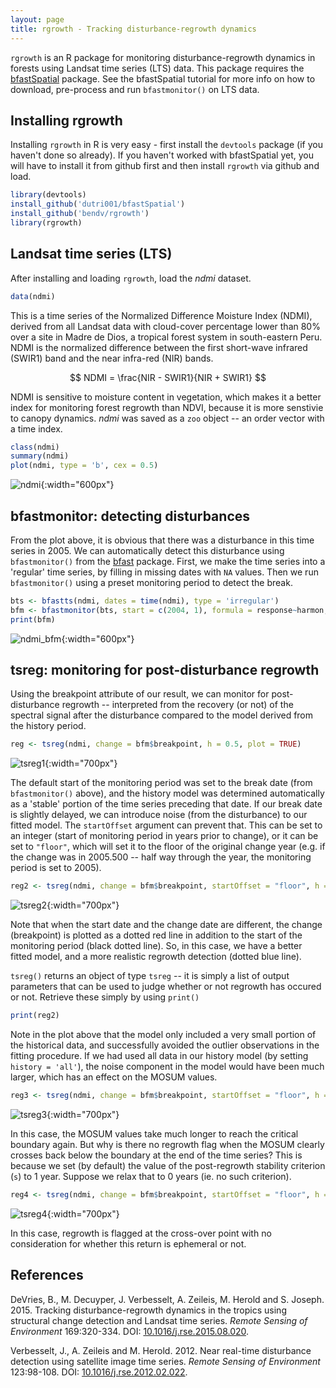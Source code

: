 ```yaml
---
layout: page
title: rgrowth - Tracking disturbance-regrowth dynamics
---
```


<script type="text/x-mathjax-config">
    MathJax.Hub.Config({
      jax: ["input/TeX", "output/HTML-CSS"],
      tex2jax: {
        inlineMath: [ ['$', '$'] ],
        displayMath: [ ['$$', '$$'], ["\[", "\]"] ],
        processEscapes: true,
        skipTags: ['script', 'noscript', 'style', 'textarea', 'pre', 'code']
      }
      //,
      //displayAlign: "left",
      //displayIndent: "2em"
    });
</script>
<script src="http://cdn.mathjax.org/mathjax/latest/MathJax.js?config=TeX-AMS_HTML" type="text/javascript"></script>

`rgrowth` is an R package for monitoring disturbance-regrowth dynamics in forests using Landsat time series (LTS) data. This package requires the [bfastSpatial](http://github.com/dutri001/bfastSpatial) package. See the bfastSpatial tutorial for more info on how to download, pre-process and run `bfastmonitor()` on LTS data.

## Installing rgrowth

Installing `rgrowth` in R is very easy - first install the `devtools` package (if you haven't done so already). If you haven't worked with bfastSpatial yet, you will have to install it from github first and then install `rgrowth` via github and load.

```r
library(devtools)
install_github('dutri001/bfastSpatial')
install_github('bendv/rgrowth')
library(rgrowth)
```

## Landsat time series (LTS)

After installing and loading `rgrowth`, load the *ndmi* dataset.

```r
data(ndmi)
```

This is a time series of the Normalized Difference Moisture Index (NDMI), derived from all Landsat data with cloud-cover percentage lower than 80% over a site in Madre de Dios, a tropical forest system in south-eastern Peru. NDMI is the normalized difference between the first short-wave infrared (SWIR1) band and the near infra-red (NIR) bands.

$$ NDMI = \frac{NIR - SWIR1}{NIR + SWIR1} $$

NDMI is sensitive to moisture content in vegetation, which makes it a better index for monitoring forest regrowth than NDVI, because it is more senstivie to canopy dynamics. *ndmi* was saved as a `zoo` object -- an order vector with a time index.

```r
class(ndmi)
summary(ndmi)
plot(ndmi, type = 'b', cex = 0.5)
```

![ndmi](images/ndmi.png){:width="600px"}

## bfastmonitor: detecting disturbances

From the plot above, it is obvious that there was a disturbance in this time series in 2005. We can automatically detect this disturbance using `bfastmonitor()` from the [bfast](http://bfast.r-forge.r-project.org) package. First, we make the time series into a 'regular' time series, by filling in missing dates with `NA` values. Then we run `bfastmonitor()` using a preset monitoring period to detect the break.

```r
bts <- bfastts(ndmi, dates = time(ndmi), type = 'irregular')
bfm <- bfastmonitor(bts, start = c(2004, 1), formula = response~harmon, order = 1, plot = TRUE)
print(bfm)
```

![ndmi_bfm](images/ndmi_bfm.png){:width="600px"}

## tsreg: monitoring for post-disturbance regrowth

Using the breakpoint attribute of our result, we can monitor for post-disturbance regrowth -- interpreted from the recovery (or not) of the spectral signal after the disturbance compared to the model derived from the history period.

```r
reg <- tsreg(ndmi, change = bfm$breakpoint, h = 0.5, plot = TRUE)
```

![tsreg1](images/tsreg1.png){:width="700px"}

The default start of the monitoring period was set to the break date (from `bfastmonitor()` above), and the history model was determined automatically as a 'stable' portion of the time series preceding that date. If our break date is slightly delayed, we can introduce noise (from the disturbance) to our fitted model. The `startOffset` argument can prevent that. This can be set to an integer (start of monitoring period in years prior to change), or it can be set to `"floor"`, which will set it to the floor of the original change year (e.g. if the change was in 2005.500 -- half way through the year, the monitoring period is set to 2005).

```r
reg2 <- tsreg(ndmi, change = bfm$breakpoint, startOffset = "floor", h = 0.5, plot = TRUE)
```

![tsreg2](images/tsreg2.png){:width="700px"}

Note that when the start date and the change date are different, the change (breakpoint) is plotted as a dotted red line in addition to the start of the monitoring period (black dotted line). So, in this case, we have a better fitted model, and a more realistic regrowth detection (dotted blue line).

`tsreg()` returns an object of type `tsreg` -- it is simply a list of output parameters that can be used to judge whether or not regrowth has occured or not. Retrieve these simply by using `print()`

```r
print(reg2)
```

Note in the plot above that the model only included a very small portion of the historical data, and successfully avoided the outlier observations in the fitting procedure. If we had used all data in our history model (by setting `history = 'all'`), the noise component in the model would have been much larger, which has an effect on the MOSUM values.

```r
reg3 <- tsreg(ndmi, change = bfm$breakpoint, startOffset = "floor", h = 0.5, history='all', plot=TRUE)
```

![tsreg3](images/tsreg3.png){:width="700px"}

In this case, the MOSUM values take much longer to reach the critical boundary again. But why is there no regrowth flag when the MOSUM clearly crosses back below the boundary at the end of the time series? This is because we set (by default) the value of the post-regrowth stability criterion (`s`) to 1 year. Suppose we relax that to 0 years (ie. no such criterion).

```r
reg4 <- tsreg(ndmi, change = bfm$breakpoint, startOffset = "floor", h = 0.5, history='all', s=0, plot=TRUE)
```

![tsreg4](images/tsreg4.png){:width="700px"}

In this case, regrowth is flagged at the cross-over point with no consideration for whether this return is ephemeral or not.

## References

DeVries, B., M. Decuyper, J. Verbesselt, A. Zeileis, M. Herold and S. Joseph. 2015. Tracking disturbance-regrowth dynamics in the tropics using structural change detection and Landsat time series. *Remote Sensing of Environment* 169:320-334. DOI: [10.1016/j.rse.2015.08.020](http://doi.org/10.1016/j.rse.2015.08.020).

Verbesselt, J., A. Zeileis and M. Herold. 2012. Near real-time disturbance detection using satellite image time series. *Remote Sensing of Environment* 123:98-108. DOI: [10.1016/j.rse.2012.02.022](http://doi.org/10.1016/j.rse.2012.02.022).
